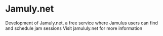 # Jamuly.net
Development of Jamuly.net, a free service where Jamulus users can find and schedule jam sessions
Visit jamululy.net for more information
